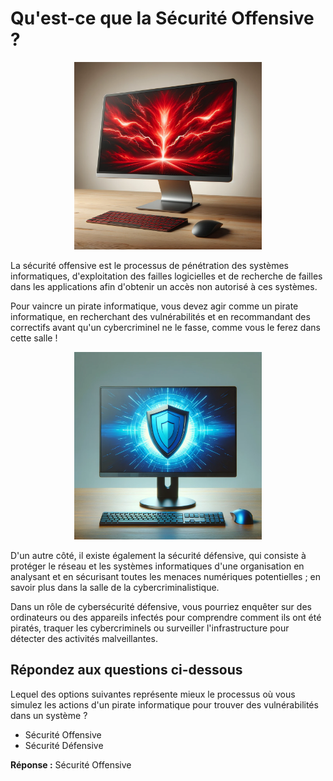 # Qu'est-ce que la Sécurité Offensive ?

<div align="center">
  <img src="https://raw.githubusercontent.com/Demonda64/TryHackMe/master/Become%20a%20Hacker/dd01de11-e347-4bfa-84bc-ba2549129673.webp" width="300">
</div>

La sécurité offensive est le processus de pénétration des systèmes informatiques, d'exploitation des failles logicielles et de recherche de failles dans les applications afin d'obtenir un accès non autorisé à ces systèmes.

Pour vaincre un pirate informatique, vous devez agir comme un pirate informatique, en recherchant des vulnérabilités et en recommandant des correctifs avant qu'un cybercriminel ne le fasse, comme vous le ferez dans cette salle !

<div align="center">
  <img src="https://raw.githubusercontent.com/Demonda64/TryHackMe/master/Become%20a%20Hacker/ae19e10e-298d-454f-8994-a2f2ebbf4dbc.webp" width="300">
</div>

D'un autre côté, il existe également la sécurité défensive, qui consiste à protéger le réseau et les systèmes informatiques d'une organisation en analysant et en sécurisant toutes les menaces numériques potentielles ; en savoir plus dans la salle de la cybercriminalistique.

Dans un rôle de cybersécurité défensive, vous pourriez enquêter sur des ordinateurs ou des appareils infectés pour comprendre comment ils ont été piratés, traquer les cybercriminels ou surveiller l'infrastructure pour détecter des activités malveillantes.

## Répondez aux questions ci-dessous

Lequel des options suivantes représente mieux le processus où vous simulez les actions d'un pirate informatique pour trouver des vulnérabilités dans un système ?

- Sécurité Offensive
- Sécurité Défensive

**Réponse :** Sécurité Offensive
